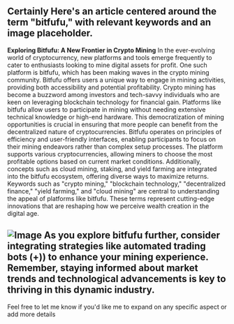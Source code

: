 Certainly Here's an article centered around the term "bitfufu," with relevant keywords and an image placeholder.
---
**Exploring Bitfufu: A New Frontier in Crypto Mining**
In the ever-evolving world of cryptocurrency, new platforms and tools emerge frequently to cater to enthusiasts looking to mine digital assets for profit. One such platform is bitfufu, which has been making waves in the crypto mining community. Bitfufu offers users a unique way to engage in mining activities, providing both accessibility and potential profitability.
Crypto mining has become a buzzword among investors and tech-savvy individuals who are keen on leveraging blockchain technology for financial gain. Platforms like bitfufu allow users to participate in mining without needing extensive technical knowledge or high-end hardware. This democratization of mining opportunities is crucial in ensuring that more people can benefit from the decentralized nature of cryptocurrencies.
Bitfufu operates on principles of efficiency and user-friendly interfaces, enabling participants to focus on their mining endeavors rather than complex setup processes. The platform supports various cryptocurrencies, allowing miners to choose the most profitable options based on current market conditions. Additionally, concepts such as cloud mining, staking, and yield farming are integrated into the bitfufu ecosystem, offering diverse ways to maximize returns.
Keywords such as "crypto mining," "blockchain technology," "decentralized finance," "yield farming," and "cloud mining" are central to understanding the appeal of platforms like bitfufu. These terms represent cutting-edge innovations that are reshaping how we perceive wealth creation in the digital age.

![Image](https://github.com/user-attachments/assets/d7419ec9-dc67-403f-bf28-8faea5f1f74f)
As you explore bitfufu further, consider integrating strategies like automated trading bots (+)) to enhance your mining experience. Remember, staying informed about market trends and technological advancements is key to thriving in this dynamic industry.
--- 
Feel free to let me know if you'd like me to expand on any specific aspect or add more details
